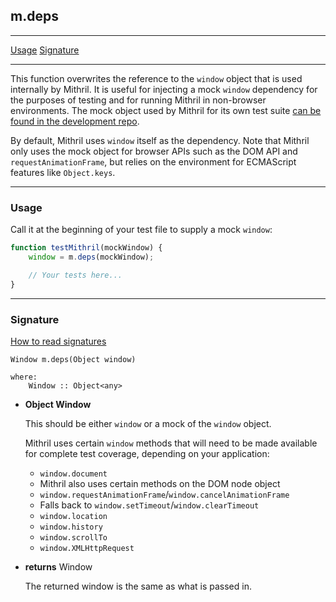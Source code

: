 ## m.deps

---

[Usage](#usage)
[Signature](#signature)

---

This function overwrites the reference to the `window` object that is used internally by Mithril. It is useful for injecting a mock `window` dependency for the purposes of testing and for running Mithril in non-browser environments. The mock object used by Mithril for its own test suite [can be found in the development repo](https://github.com/lhorie/mithril.js/blob/next/tests/mock.js).

By default, Mithril uses `window` itself as the dependency. Note that Mithril only uses the mock object for browser APIs such as the DOM API and `requestAnimationFrame`, but relies on the environment for ECMAScript features like `Object.keys`.

---

### Usage

Call it at the beginning of your test file to supply a mock `window`:

```javascript
function testMithril(mockWindow) {
	window = m.deps(mockWindow);

	// Your tests here...
}
```

---

### Signature

[How to read signatures](how-to-read-signatures.md)

```clike
Window m.deps(Object window)

where:
	Window :: Object<any>
```

-	**Object Window**

	This should be either `window` or a mock of the `window` object.

	Mithril uses certain `window` methods that will need to be made available for complete test coverage, depending on your application:

	- `window.document`
	- Mithril also uses certain methods on the DOM node object
	- `window.requestAnimationFrame`/`window.cancelAnimationFrame`
	- Falls back to `window.setTimeout`/`window.clearTimeout`
	- `window.location`
	- `window.history`
	- `window.scrollTo`
	- `window.XMLHttpRequest`

-	**returns** Window

	The returned window is the same as what is passed in.

